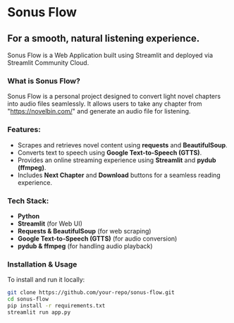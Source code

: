 # Sonus Flow
## For a smooth, natural listening experience.

Sonus Flow is a Web Application built using Streamlit and deployed via Streamlit Community Cloud.

### **What is Sonus Flow?**  
Sonus Flow is a personal project designed to convert light novel chapters into audio files seamlessly. It allows users to take any chapter from "https://novelbin.com/" and generate an audio file for listening.  

### **Features:**  
- Scrapes and retrieves novel content using **requests** and **BeautifulSoup**.  
- Converts text to speech using **Google Text-to-Speech (GTTS)**.  
- Provides an online streaming experience using **Streamlit** and **pydub (ffmpeg)**.  
- Includes **Next Chapter** and **Download** buttons for a seamless reading experience.  

### **Tech Stack:**  
- **Python**  
- **Streamlit** (for Web UI)  
- **Requests & BeautifulSoup** (for web scraping)  
- **Google Text-to-Speech (GTTS)** (for audio conversion)  
- **pydub & ffmpeg** (for handling audio playback)  

### **Installation & Usage**  

To install and run it locally:  
```sh
git clone https://github.com/your-repo/sonus-flow.git  
cd sonus-flow  
pip install -r requirements.txt  
streamlit run app.py  


